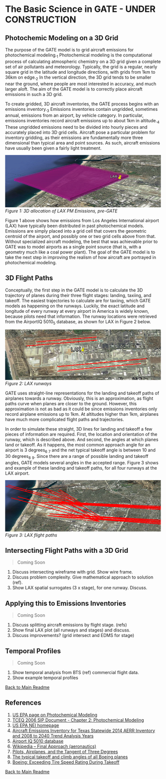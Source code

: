 # The Basic Science in GATE - UNDER CONSTRUCTION


## Photochemic Modeling on a 3D Grid

The purpose of the GATE model is to grid aircraft emissions for photochemical modeling.<sub>1</sub>  Photochemical modeling is the computational process of calculating atmospheric chemistry on a 3D grid given a complete set of air pollutants and meteorology. Typically, the grid is a regular, nearly square grid in the latitude and longitude directions, with grids from 1km to 36km on edge.<sub>2</sub> In the vertical direction, the 3D grid tends to be smaller near the ground, where people are most interested in accuracy, and much larger aloft. The aim of the GATE model is to correctly place aircraft emissions in such a 3D grid.

To create gridded, 3D aircraft inventories, the GATE process begins with an emissions inventory.<sub>3</sub> Emissions inventories contain ungridded, sometimes annual, emissions from an airport, by vehicle category. In particular, emissions inventories record aircraft emissions up to about 1km in altitude.<sub>4</sub> These ungridded emissions need to be divided into hourly pieces and accurately placed into 3D grid cells. Aircraft pose a particular problem for inventory gridding, as their emissions are fundamentally more three dimensional than typical area and point sources. As such, aircraft emissions have usually been given a fairly light treatment.

![Figure 1: 3D allocation of LAX PM Emissions, pre-GATE](resources/LAX_2012_PM_one_lego.png)
*Figure 1: 3D allocation of LAX PM Emissions, pre-GATE*

Figure 1 above shows how emissions from Los Angeles International airport (LAX) have typically been distributed in past photochemical models. Emissions are simply placed into a grid cell that covers the geometric centroid of the airport, and possibly one or two grid cells above from that. Without specialized aircraft modeling, the best that was achievable prior to GATE was to model airports as a single point source (that is, with a geometry much like a coal power plant). The goal of the GATE model is to take the next step in improving the realism of how aircraft are portrayed in photochemical modeling.


## 3D Flight Paths

Conceptually, the first step in the GATE model is to calculate the 3D trajectory of planes during their three flight stages: landing, taxiing, and takeoff. The easiest trajectories to calculate are for taxiing, which GATE models as happening on the runways. Luckily, the exact latitude and longitude of every runway at every airport in America is widely known, because pilots need that information. The runway locations were retrieved from the AirportIQ 5010<sub>5</sub> database, as shown for LAX in Figure 2 below.

![Figure 2: LAX runways](resources/LAX_2012_runways.png)
*Figure 2: LAX runways*

GATE uses straight-line representations for the landing and takeoff paths of airplanes towards a runway. Obviously, this is an approximation, as flight paths curve when planes are closer to the ground. However, this approximation is not as bad as it could be since emissions inventories only record airplane emissions up to 1km. At altitudes higher than 1km, airplanes have much more complicated flight paths and trajectories.

In order to simulate these straight, 3D lines for landing and takeoff a few pieces of information are required. First, the location and orientation of the runway, which is described above. And second, the angles at which planes land or takeoff. As it happens, the most common approach angle for an airport is 3 degrees<sub>6</sub> <sub>7</sub> and the net typical takeoff angle is between 10 and 30 degrees<sub>8</sub> <sub>9</sub>. Since there are a range of possible landing and takeoff angles, GATE models several angles in the accepted range. Figure 3 shows and example of these landing and takeoff paths, for all four runways at the LAX airport.

![Figure 3: LAX flight paths](resources/LAX_2012_flight_paths.png)
*Figure 3: LAX flight paths*


## Intersecting Flight Paths with a 3D Grid

> Coming Soon

1. Discuss intersecting wireframe with grid. Show wire frame.
2. Discuss problem complexity. Give mathematical approach to solution (ref).
3. Show LAX spatial surrogates (3 x stage), for one runway. Discuss.


## Applying this to Emissions Inventories

> Coming Soon

1. Discuss splitting aircraft emissions by flight stage. (refs)
2. Show final LAX plot (all runways and stages) and discuss.
3. Discuss improvements?  (grid intersect and EDMS for stage)


## Temporal Profiles

> Coming Soon

1. Show temporal analysis from BTS (ref) commercial flight data.
2. Show example temporal profiles


[Back to Main Readme](../README.md)


## References

1. [US EPA page on Photochemical Modeling](https://www3.epa.gov/scram001/photochemicalindex.htm)
2. [TCEQ 2006 SIP Document - Chapter 2: Photochemical Modeling](http://www.tceq.texas.gov/assets/public/implementation/air/sip/hgb/hgb_sip_2006/06027SIP_proCh2.pdf)
3. [US EPA NEI homepage](https://www.epa.gov/air-emissions-inventories/national-emissions-inventory-nei)
4. [Aircraft Emissions Inventory for Texas Statewide 2014 AERR Inventory and 2008 to 2040 Trend Analysis Years](https://www.tceq.texas.gov/assets/public/implementation/air/am/contracts/reports/ei/582155160603FY1508-20160516-erg-2014_AERR_Inventory_Aircraft_Revised.pdf)
5. [Airport IQ 5010 database](http://www.gcr1.com/5010web/)
6. [Wikipedia – Final Approach (aeronautics)](https://en.wikipedia.org/wiki/Final_approach_%28aeronautics%29)
7. [Pilots, Airplanes, and the Tangent of Three Degrees](https://pumas.nasa.gov/files/10_13_99_1.pdf)
8. [The typical takeoff and climb angles of all Boeing planes](https://www.bangaloreaviation.com/2009/05/typical-takeoff-and-climb-angles-of-all.html)
9. [Boeing: Exceeding Tire Speed Rating During Takeoff](http://www.boeing.com/commercial/aeromagazine/articles/qtr_02_09/pdfs/AERO_Q209_article04.pdf)


[Back to Main Readme](../README.md)
